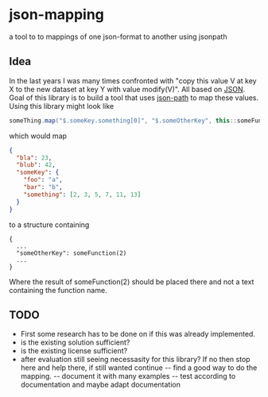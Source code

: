 # json-mapping
a tool to to mappings of one json-format to another using jsonpath

## Idea
In the last years I was many times confronted with "copy this value V at key X to the new dataset at key Y with value modify(V)". All based on [JSON](https://en.wikipedia.org/wiki/JSON). Goal of this library is to build a tool that uses [json-path](https://github.com/json-path/JsonPath) to map these values.
Using this library might look like
```java
someThing.map("$.someKey.something[0]", "$.someOtherKey", this::someFunction);
```
which would map 
```json
{
  "bla": 23,
  "blub": 42,
  "someKey": {
    "foo": "a",
    "bar": "b",
    "something": [2, 3, 5, 7, 11, 13]
  }
}
```

to a structure containing
```
{
  ...
  "someOtherKey": someFunction(2)
  ...
}
```
Where the result of someFunction(2) should be placed there and not a text containing the function name.

## TODO
- First some research has to be done on if this was already implemented.
- is the existing solution sufficient?
- is the existing license sufficient?
- after evaluation still seeing necessasity for this library? If no then stop here and help there, if still wanted continue
-- find a good way to do the mapping.
-- document it with many examples
-- test according to documentation and maybe adapt documentation
